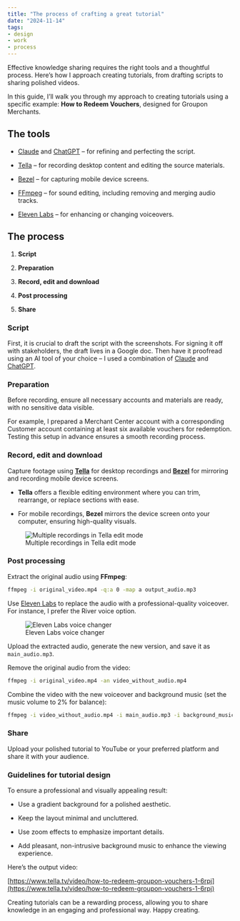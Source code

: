 ```yaml
---
title: "The process of crafting a great tutorial"
date: "2024-11-14"
tags:
- design
- work
- process
---
```


Effective knowledge sharing requires the right tools and a thoughtful process. Here’s how I approach creating tutorials, from drafting scripts to sharing polished videos.



In this guide, I’ll walk you through my approach to creating tutorials using a specific example: **How to Redeem Vouchers**, designed for Groupon Merchants.



## The tools

- [Claude](https://claude.ai/) and [ChatGPT](https://chatgpt.com/) – for refining and perfecting the script.

- [Tella](https://www.tella.tv/) – for recording desktop content and editing the source materials.

- [Bezel](https://nonstrict.eu/bezel/) – for capturing mobile device screens.

- [FFmpeg](https://www.ffmpeg.org/) – for sound editing, including removing and merging audio tracks.

- [Eleven Labs](https://elevenlabs.io/) – for enhancing or changing voiceovers.



## The process

1. **Script**

1. **Preparation**

1. **Record, edit and download**

1. **Post processing**

1. **Share**



### Script

First, it is crucial to draft the script with the screenshots. For signing it off with stakeholders, the draft lives in a Google doc. Then have it proofread using an AI tool of your choice – I used a combination of [Claude](https://claude.ai/new) and [ChatGPT](https://chatgpt.com/). 

### Preparation

Before recording, ensure all necessary accounts and materials are ready, with no sensitive data visible.

For example, I prepared a Merchant Center account with a corresponding Customer account containing at least six available vouchers for redemption. Testing this setup in advance ensures a smooth recording process.

### Record, edit and download

Capture footage using [**Tella**](https://www.tella.tv/) for desktop recordings and [**Bezel**](https://nonstrict.eu/bezel/) for mirroring and recording mobile device screens.

- **Tella** offers a flexible editing environment where you can trim, rearrange, or replace sections with ease.

- For mobile recordings, **Bezel** mirrors the device screen onto your computer, ensuring high-quality visuals.



<figure class="full-bleed">
  <img src="/images/Screenshot_2024-11-18_at_21.58.44.png.webp" alt="Multiple recordings in Tella edit mode">
  <figcaption>Multiple recordings in Tella edit mode</figcaption>
</figure>

### Post processing

Extract the original audio using **FFmpeg**:

```bash
ffmpeg -i original_video.mp4 -q:a 0 -map a output_audio.mp3
```



Use [Eleven Labs](https://elevenlabs.io/) to replace the audio with a professional-quality voiceover. For instance, I prefer the River voice option. 

<figure class="full-bleed">
  <img src="/images/Screenshot_2024-11-14_at_10.22.04.png.webp" alt="Eleven Labs voice changer">
  <figcaption>Eleven Labs voice changer</figcaption>
</figure>

Upload the extracted audio, generate the new version, and save it as `main_audio.mp3`.



Remove the original audio from the video:

```bash
ffmpeg -i original_video.mp4 -an video_without_audio.mp4
```



Combine the video with the new voiceover and background music (set the music volume to 2% for balance):

```bash
ffmpeg -i video_without_audio.mp4 -i main_audio.mp3 -i background_music.mp3 -filter_complex "[1:a]volume=1[a1];[2:a]volume=0.02[a2];[a1][a2]amix=inputs=2:duration=first[a]" -map 0:v -map "[a]" -c:v copy -shortest output_video_with_audio_and_bg_music.mp4
```

### Share

Upload your polished tutorial to YouTube or your preferred platform and share it with your audience.



### Guidelines for tutorial design

To ensure a professional and visually appealing result:

- Use a gradient background for a polished aesthetic.

- Keep the layout minimal and uncluttered.

- Use zoom effects to emphasize important details.

- Add pleasant, non-intrusive background music to enhance the viewing experience.



Here’s the output video: 

[https://www.tella.tv/video/how-to-redeem-groupon-vouchers-1-6rpj](https://www.tella.tv/video/how-to-redeem-groupon-vouchers-1-6rpj) 



Creating tutorials can be a rewarding process, allowing you to share knowledge in an engaging and professional way. Happy creating.


